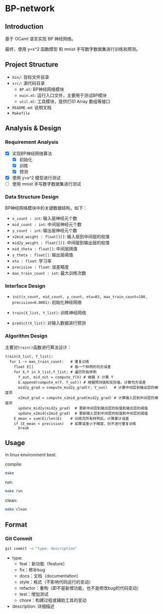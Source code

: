 # BP-network

## Introduction

基于 OCaml 语言实现 BP 神经网络。

最终，使用 y=x^2 函数模型 和 mnist 手写数字数据集进行训练和预测。

## Project Structure

- `bin/`: 目标文件目录
- `src/`: 源代码目录
  - `BP.ml`: BP神经网络模块
  - `main.ml`: 运行入口文件，主要用于测试BP模块
  - `util.ml`: 工具模块，提供打印 Array 数组等接口
- `README.md`: 说明文档
- `Makefile`

## Analysis & Design

### Requirement Analysis

- [x] 实现BP神经网络算法
  - [x] 初始化
  - [x] 训练
  - [x] 预测
- [x] 使用 y=x^2 模型进行测试
- [ ] 使用 mnist 手写数字数据集进行测试

### Data Structure Design

BP神经网络模块中的关键数据结构，如下：

- `x_count : int`: 输入层神经元个数
- `mid_count : int`: 中间层神经元个数
- `y_count : int`: 输出层神经元个数
- `x2mid_weight : float[][]`: 输入层到中间层的权值
- `mid2y_weight : float[][]`: 中间层到输出层的权值
- `mid_theta : float[]`: 中间层阈值
- `y_theta : float[]`: 输出层阈值
- `eta : float`: 学习率
- `precision : float`: 误差精度
- `max_train_count : int`: 最大训练次数

### Interface Design

- `init(x_count, mid_count, y_count, eta=03, max_train_count=100, precision=0.0001)`: 初始化神经网络

- `train(X_list, Y_list)`: 训练神经网络

- `predict(X_list)`: 对输入数据进行预测

### Algorithm Design

主要对`train()`函数进行算法设计：

```design
train(X_list, Y_list):
  for 1 -> max_train_count:   # 重复训练
    float E[]                 # 每一个样例的均方误差
    for X,Y in X_list,Y_list: # 遍历所有样例
      Y_out, mid_out = compute_Y(X) # 根据 X 计算 Y
      E.append(compute_e(Y, Y_out)) # 根据预测值和实际值，计算均方误差
      mid2y_grad = compute_mid2y_grad(Y, Y_out)   # 计算中间层到输出层的梯度项
      x2mid_grad = compute_x2mid_grad(mid2y_grad) # 计算输入层到中间层的梯度项
      update_mid2y(mid2y_grad)  # 更新中间层到输出层的权值和输出层的阈值
      update_x2mid(x2mid_grad)  # 更新输入层到中间层的权值和中间层的阈值
    E_mean = sum(E)/len(E)    # 训练完所有样例后，计算累计误差
    if (E_mean < precision)   # 如果误差小于精度，则不进行重复训练
      break
```

## Usage

in linux environment best.

compile:

```bash
make
```

run:

```bash
make run
```

clean:

```bash
make clean
```

## Format

### Git Commit

```cmd
git commit -m "type: description"
```

- type:
  - feat：新功能（feature）
  - fix：修补bug
  - docs：文档（documentation）
  - style：格式（不影响代码运行的变动）
  - refactor：重构（即不是新增功能，也不是修改bug的代码变动）
  - test：增加测试
  - chore：构建过程或辅助工具的变动
- description: 详细描述

